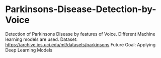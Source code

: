 # Parkinsons-Disease-Detection-by-Voice

Detection of Parkinsons Disease by features of Voice. Different Machine learning models are used. 
Dataset: https://archive.ics.uci.edu/ml/datasets/parkinsons
Future Goal: Applying Deep Learning Models
